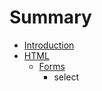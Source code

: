 # Summary

* [Introduction](README.md)
* [HTML](Book/html.md)
   * [Forms](Book/Forms/forms.md)
       * select

